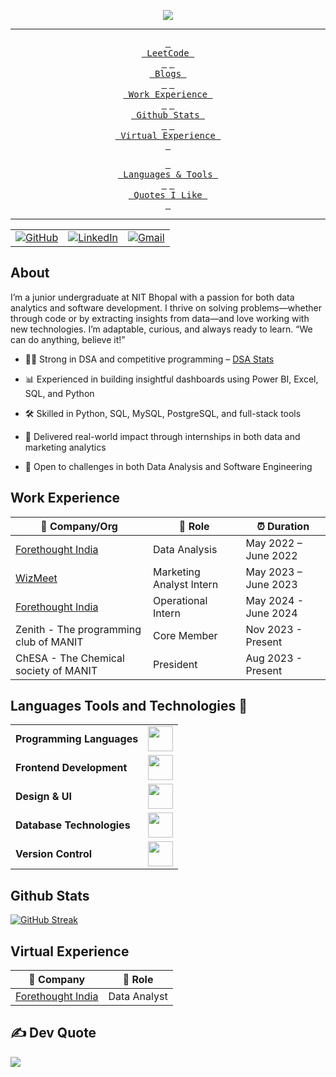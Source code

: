 

<!--
**sahilmangal2004/sahilmangal2004** is a ✨ _special_ ✨ repository because its `README.md` (this file) appears on your GitHub profile.

<!-- ----------- HEAD SECTION ------------ -->

<p align="center">
  <img src="https://readme-typing-svg.herokuapp.com?font=Fira+Code&pause=1000&color=9B59B6&width=600&height=70&lines=Hey+There+👋,+I'm+Sahil+Mangal;A+Passionate+Software+Developer+💻;A+Curious+Data+Analyst+📊;Love+Exploring+Distributed+Systems+🌐;Building+Clean+and+Scalable+Tech+🛠️;Always+Learning+and+Solving+Problems+📚">
</p>



<div align="center">

---

<span>[<kbd> <br> LeetCode <br> </kbd>](https://leetcode.com/u/paLQ8wE6cA/)</span>
<span>[<kbd> <br> Blogs <br> </kbd>](https://medium.com/@starkarvind1)</span>
<span>[<kbd> <br> Work Experience <br> </kbd>](#work-experience)</span>
<span>[<kbd> <br> Github Stats <br> </kbd>](#Github-Stats)</span>
<span>[<kbd> <br> Virtual Experience <br> </kbd>](#virtual-experience)</span>

<span>[<kbd> <br> Languages & Tools <br> </kbd>](#languages-tools-and-technologies-)</span>
<span>[<kbd> <br> Quotes I Like <br> </kbd>](#%EF%B8%8F-dev-quote)</span>

---

<table>
  <tr>
      <td><a href="https://github.com/sahilmangal2004"><img src="https://img.shields.io/github/followers/sayannath.svg?label=GitHub&style=social" alt="GitHub"></a></td>
    <td><a href="https://leetcode.com/u/paLQ8wE6cA/"><img src="https://img.shields.io/badge/LinkedIn--_.svg?style=social&logo=linkedin" alt="LinkedIn"></a></td>
    <td><a href="mailto:sahilmangal2004@gmail.com"><img src="https://img.shields.io/badge/Gmail--_.svg?style=social&logo=gmail" alt="Gmail"></a></td>
  </tr>
</table>

</div>

## About

I’m a junior undergraduate at NIT Bhopal with a passion for both data analytics and software development. I thrive on solving problems—whether through code or by extracting insights from data—and love working with new technologies. I’m adaptable, curious, and always ready to learn.
“We can do anything, believe it!”

- 👨‍💻 Strong in DSA and competitive programming – [DSA Stats](https://codolio.com/profile/Gabru)

- 📊 Experienced in building insightful dashboards using Power BI, Excel, SQL, and Python

- 🛠️ Skilled in Python, SQL, MySQL, PostgreSQL, and full-stack tools

- 🚀 Delivered real-world impact through internships in both data and marketing analytics

- 💬 Open to challenges in both Data Analysis and Software Engineering
## Work Experience


| 🏢 Company/Org | 💼 Role | ⏰ Duration |
| --- | --- | --- |
| [Forethought India](https://www.forethought.co.in/byo) | Data Analysis | May 2022 – June 2022 |
| [WizMeet](https://getalchemystai.com/) | Marketing Analyst Intern | May 2023 – June 2023 |
| [Forethought India](https://www.forethought.co.in/byo) | Operational Intern | May 2024 - June 2024 |
| Zenith - The programming club of MANIT | Core Member | Nov 2023 - Present |
| ChESA - The Chemical society of MANIT | President | Aug 2023 - Present |

## Languages Tools and Technologies 🚀 


<table>
	<tr>
	<td><strong>Programming Languages</strong></td>
	<td><img height=40 src = "https://skillicons.dev/icons?i=cpp,py&theme=dark"></td>
</tr>
<tr>
	<td><strong>Frontend Development</strong></td>
	<td><img height=40 src = "https://skillicons.dev/icons?i=html,css,js,react,vite" ></td>
</tr>
<tr>
	<td><strong>Design & UI</strong></td>
	<td><img height=40 src = "https://skillicons.dev/icons?i=figma,notion&theme=dark"></td>
</tr>
<tr>
	<td><strong>Database Technologies</strong></td>
	<td><img height=40 src = "https://skillicons.dev/icons?i=mysql,mongodb&theme=dark"></td>
</tr>
<tr>
	<td><strong>Version Control</strong></td>
	<td><img height=40 src = "https://skillicons.dev/icons?i=git,github&theme=dark"></td>
</tr>

</table>

## Github Stats


  [![GitHub Streak](http://github-readme-streak-stats.herokuapp.com?user=sahilmangal2004)](https://git.io/streak-stats)

## Virtual Experience


| 🏢 Company | 💼 Role |
| --- | --- |
| [Forethought India](https://drive.google.com/file/d/1-iOWmy3WoEfaCEwe4Jb2d_fLG-ER4IYj/view?usp=sharing) | Data Analyst |


## ✍️ Dev Quote
![](https://i.pinimg.com/736x/e4/3b/30/e43b30464e7f8dfd8af62ab84909f436.jpg)
